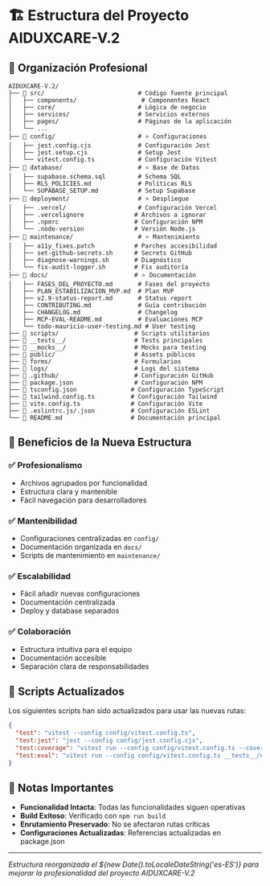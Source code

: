 # 🏗️ Estructura del Proyecto AIDUXCARE-V.2

## 📁 Organización Profesional

```
AIDUXCARE-V.2/
├── 📂 src/                          # Código fuente principal
│   ├── components/                  # Componentes React
│   ├── core/                       # Lógica de negocio
│   ├── services/                   # Servicios externos
│   ├── pages/                      # Páginas de la aplicación
│   └── ...
├── 📂 config/                       # ⭐ Configuraciones
│   ├── jest.config.cjs             # Configuración Jest
│   ├── jest.setup.cjs              # Setup Jest
│   └── vitest.config.ts            # Configuración Vitest
├── 📂 database/                     # ⭐ Base de Datos
│   ├── supabase.schema.sql         # Schema SQL
│   ├── RLS_POLICIES.md             # Políticas RLS
│   └── SUPABASE_SETUP.md           # Setup Supabase
├── 📂 deployment/                   # ⭐ Despliegue
│   ├── .vercel/                    # Configuración Vercel
│   ├── .vercelignore              # Archivos a ignorar
│   ├── .npmrc                     # Configuración NPM
│   └── .node-version              # Versión Node.js
├── 📂 maintenance/                  # ⭐ Mantenimiento
│   ├── a11y_fixes.patch           # Parches accesibilidad
│   ├── set-github-secrets.sh      # Secrets GitHub
│   ├── diagnose-warnings.sh       # Diagnóstico
│   └── fix-audit-logger.sh        # Fix auditoría
├── 📂 docs/                        # ⭐ Documentación
│   ├── FASES_DEL_PROYECTO.md       # Fases del proyecto
│   ├── PLAN_ESTABILIZACION_MVP.md  # Plan MVP
│   ├── v2.9-status-report.md       # Status report
│   ├── CONTRIBUTING.md             # Guía contribución
│   ├── CHANGELOG.md                # Changelog
│   ├── MCP-EVAL-README.md          # Evaluaciones MCP
│   └── todo-mauricio-user-testing.md # User testing
├── 📂 scripts/                     # Scripts utilitarios
├── 📂 __tests__/                   # Tests principales
├── 📂 __mocks__/                   # Mocks para testing
├── 📂 public/                      # Assets públicos
├── 📂 forms/                       # Formularios
├── 📂 logs/                        # Logs del sistema
├── 📂 .github/                     # Configuración GitHub
├── 📄 package.json                 # Configuración NPM
├── 📄 tsconfig.json               # Configuración TypeScript
├── 📄 tailwind.config.ts          # Configuración Tailwind
├── 📄 vite.config.ts              # Configuración Vite
├── 📄 .eslintrc.js/.json          # Configuración ESLint
└── 📄 README.md                   # Documentación principal
```

## 🎯 Beneficios de la Nueva Estructura

### ✅ **Profesionalismo**
- Archivos agrupados por funcionalidad
- Estructura clara y mantenible
- Fácil navegación para desarrolladores

### ✅ **Mantenibilidad**
- Configuraciones centralizadas en `config/`
- Documentación organizada en `docs/`
- Scripts de mantenimiento en `maintenance/`

### ✅ **Escalabilidad**
- Fácil añadir nuevas configuraciones
- Documentación centralizada
- Deploy y database separados

### ✅ **Colaboración**
- Estructura intuitiva para el equipo
- Documentación accesible
- Separación clara de responsabilidades

## 🔧 Scripts Actualizados

Los siguientes scripts han sido actualizados para usar las nuevas rutas:

```json
{
  "test": "vitest --config config/vitest.config.ts",
  "test:jest": "jest --config config/jest.config.cjs",
  "test:coverage": "vitest run --config config/vitest.config.ts --coverage",
  "test:eval": "vitest run --config config/vitest.config.ts __tests__/evals/..."
}
```

## 📝 Notas Importantes

- **Funcionalidad Intacta**: Todas las funcionalidades siguen operativas
- **Build Exitoso**: Verificado con `npm run build`
- **Enrutamiento Preservado**: No se afectaron rutas críticas
- **Configuraciones Actualizadas**: Referencias actualizadas en package.json

---

*Estructura reorganizada el ${new Date().toLocaleDateString('es-ES')} para mejorar la profesionalidad del proyecto AIDUXCARE-V.2* 
